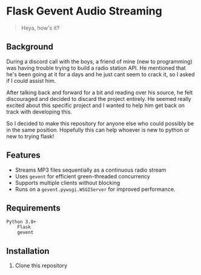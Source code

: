 # Flask Gevent Audio Streaming

> Heya, how's it?

## Background

During a discord call with the boys, a friend of mine (new to programming) was having trouble trying to build a radio station API. He mentioned that he's been going at it for a days and he just cant seem to crack it, so I asked if I could assist him.

After talking back and forward for a bit and reading over his source, he felt discouraged and decided to discard the project entirely. He seemed really excited about this specific project and I wanted to help him get back on track with developing this.

So I decided to make this repository for anyone else who could possibly be in the same position. Hopefully this can help whoever is new to python or new to trying flask!

## Features

- Streams MP3 files sequentially as a continuous radio stream
- Uses `gevent` for efficient green-threaded concurrency
- Supports multiple clients without blocking
- Runs on a `gevent.pywsgi.WSGIServer` for improved performance.

## Requirements

```
Python 3.8+
    Flask
    gevent
```

## Installation

1. Clone this repository

```sh

```
